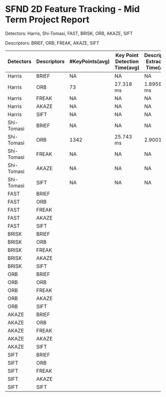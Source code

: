 # SFND 2D Feature Tracking - Mid Term Project Report

Detectors: Harris, Shi-Tomasi, FAST, BRISK, ORB, AKAZE, SIFT

Descriptors: BRIEF, ORB, FREAK, AKAZE, SIFT

| **Detectors**     | **Descriptors** | **#KeyPoints(avg)** | **Key Point Detection Time(avg)** | **Description Extraction Time(avg)** |
|---------------|-----------------|-------------|------------|-----------|
|    Harris     |      BRIEF      |     NA      |     NA     |    NA     |
|    Harris     |      ORB        |     73      | 27.318 ms  | 1.89597 ms|
|    Harris     |      FREAK      |     NA      |     NA     |    NA     |
|    Harris     |      AKAZE      |     NA      |     NA     |    NA     |
|    Harris     |      SIFT       |     NA      |     NA     |    NA     |
|    Shi-Tomasi |      BRIEF      |     NA      |     NA     |    NA     |
|    Shi-Tomasi |      ORB        |    1342     | 25.743 ms  | 2.9001 ms |
|    Shi-Tomasi |      FREAK      |     NA      |     NA     |    NA     |
|    Shi-Tomasi |      AKAZE      |     NA      |     NA     |    NA     |
|    Shi-Tomasi |      SIFT       |     NA      |     NA     |    NA     |
|    FAST       |      BRIEF      |                             |                        |           |
|    FAST       |      ORB        |                             |                        |           |
|    FAST       |      FREAK      |                             |                        |
|    FAST       |      AKAZE      |                             |                        |
|    FAST       |      SIFT       |                             |                        |
|    BRISK      |      BRIEF      |                             |                        |
|    BRISK      |      ORB        |                             |                        |
|    BRISK      |      FREAK      |                             |                        |
|    BRISK      |      AKAZE      |                             |                        |
|    BRISK          |      SIFT       |                             |                        |
|    ORB            |      BRIEF      |                             |                        |
|    ORB            |      ORB        |                             |                        |
|    ORB            |      FREAK      |                             |                        |
|    ORB            |      AKAZE      |                             |                        |
|    ORB            |      SIFT       |                             |                        |
|    AKAZE          |      BRIEF      |                             |                        |
|    AKAZE          |      ORB        |                             |                        |
|    AKAZE          |      FREAK      |                             |                        |
|    AKAZE          |      AKAZE      |                             |                        |
|    AKAZE          |      SIFT       |                             |                        |
|    SIFT           |      BRIEF      |                             |                        |
|    SIFT           |      ORB        |                             |                        |
|    SIFT           |      FREAK      |                             |                        |
|    SIFT           |      AKAZE      |                             |                        |
|    SIFT           |      SIFT       |                             |                        |
